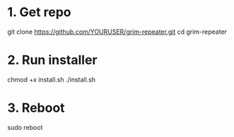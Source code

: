 # 1. Get repo
git clone https://github.com/YOURUSER/grim-repeater.git
cd grim-repeater

# 2. Run installer
chmod +x install.sh
./install.sh

# 3. Reboot
sudo reboot